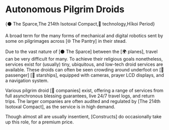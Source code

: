 # Autonomous Pilgrim Droids

{⚫ The Sparce,The 214th Isotoxal Compact,🔧 technology,Hīkoi Period}

A broad term for the many forms of mechanical and digital robotics sent by some on pilgrimages across [🌐 The Pantry] in their stead.

Due to the vast nature of [⚫ The Sparce] between the [🌍 planes], travel can be very difficult for many. To achieve their religious goals nonetheless, services exist for (usually) tiny, ubiquitous, and low-tech droid services are available. These droids can often be seen crowding around underfoot on [💺 passenger] [🚀 starships], equipped with cameras, prayer LCD displays, and a navigation system.

Various pilgrim droid [🏢 companies] exist, offering a range of services from full asynchronous blessing guarantees, live 24/7 travel logs, and return trips. The larger companies are often audited and regulated by [The 214th Isotoxal Compact], as the service is in high demand.

Though almost all are usually insentient, [Constructs] do occasionally take up this role, for a premium price.
